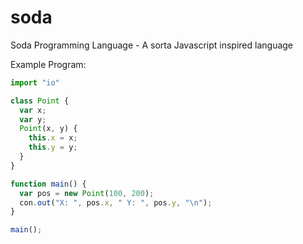 # soda
Soda Programming Language - A sorta Javascript inspired language

Example Program:

```javascript
import "io"

class Point {
  var x;
  var y;
  Point(x, y) {
    this.x = x;
    this.y = y;
  }
}

function main() {
  var pos = new Point(100, 200);
  con.out("X: ", pos.x, " Y: ", pos.y, "\n");
}

main();
```